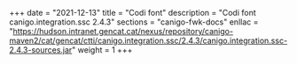 +++
date        = "2021-12-13"
title       = "Codi font"
description = "Codi font canigo.integration.ssc 2.4.3"
sections    = "canigo-fwk-docs"
enllac		= "https://hudson.intranet.gencat.cat/nexus/repository/canigo-maven2/cat/gencat/ctti/canigo.integration.ssc/2.4.3/canigo.integration.ssc-2.4.3-sources.jar"
weight		= 1
+++
